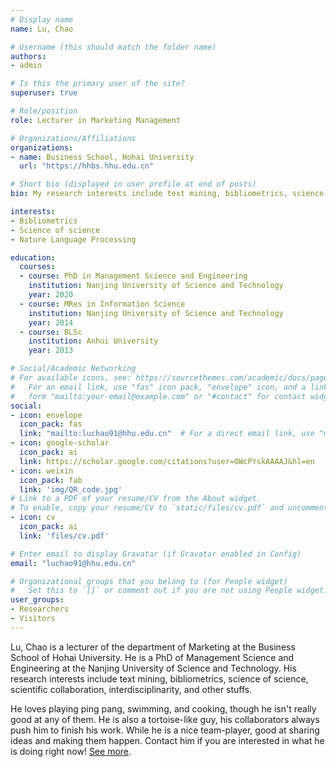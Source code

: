```yaml
---
# Display name
name: Lu, Chao

# Username (this should match the folder name)
authors:
- admin

# Is this the primary user of the site?
superuser: true

# Role/position
role: Lecturer in Marketing Management

# Organizations/Affiliations
organizations:
- name: Business School, Hohai University
  url: "https://hhbs.hhu.edu.cn"

# Short bio (displayed in user profile at end of posts)
bio: My research interests include text mining, bibliometrics, science of science, scientific collaboration, interdisciplinarity, and other stuffs.

interests:
- Bibliometrics
- Science of science
- Nature Language Processing

education:
  courses:
  - course: PhD in Management Science and Engineering
    institution: Nanjing University of Science and Technology
    year: 2020
  - course: MRes in Information Science
    institution: Nanjing University of Science and Technology
    year: 2014
  - course: BLSc
    institution: Anhui University
    year: 2013

# Social/Academic Networking
# For available icons, see: https://sourcethemes.com/academic/docs/page-builder/#icons
#   For an email link, use "fas" icon pack, "envelope" icon, and a link in the
#   form "mailto:your-email@example.com" or "#contact" for contact widget.
social:
- icon: envelope
  icon_pack: fas
  link: "mailto:luchao91@hhu.edu.cn"  # For a direct email link, use "mailto:luchao91@hhu.edu.cn".
- icon: google-scholar
  icon_pack: ai
  link: https://scholar.google.com/citations?user=OWcPYskAAAAJ&hl=en
- icon: weixin
  icon_pack: fab
  link: 'img/QR_code.jpg'
# Link to a PDF of your resume/CV from the About widget.
# To enable, copy your resume/CV to `static/files/cv.pdf` and uncomment the lines below.
- icon: cv
  icon_pack: ai
  link: 'files/cv.pdf'

# Enter email to display Gravatar (if Gravatar enabled in Config)
email: "luchao91@hhu.edu.cn"

# Organizational groups that you belong to (for People widget)
#   Set this to `[]` or comment out if you are not using People widget.
user_groups:
- Researchers
- Visitors
---
```


Lu, Chao is a lecturer of the department of Marketing at the Business School of Hohai University. He is a PhD of  Management Science and Engineering at the Nanjing University of Science and Technology. His research interests include text mining, bibliometrics, science of science, scientific collaboration, interdisciplinarity, and other stuffs. 

He loves playing ping pang, swimming, and cooking, though he isn't really good at any of them. He is also a tortoise-like guy, his collaborators always push him to finish his work. While he is a nice team-player, good at sharing ideas and making them happen. Contact him if you are interested in what he is doing right now! [See more](/publication/).

